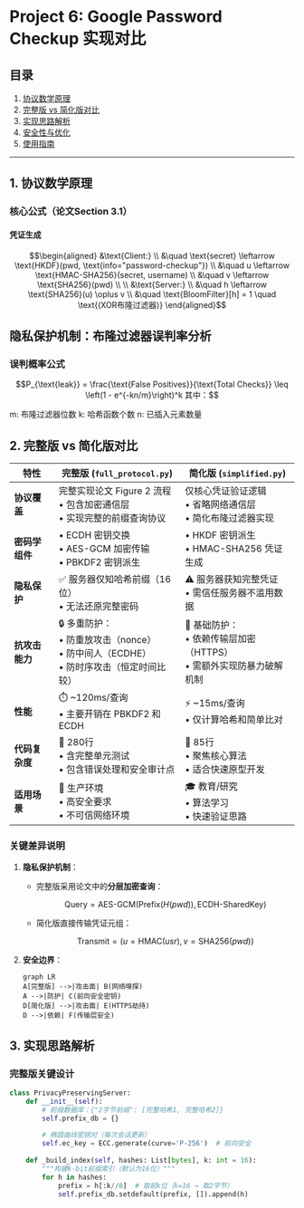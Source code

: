 # Project 6: Google Password Checkup 实现对比

## 目录
1. [协议数学原理](#1-协议数学原理)  
2. [完整版 vs 简化版对比](#2-完整版-vs-简化版对比)  
3. [实现思路解析](#3-实现思路解析)  
4. [安全性与优化](#4-安全性与优化)  
5. [使用指南](#5-使用指南)  

---

## 1. 协议数学原理

### 核心公式（论文Section 3.1）

#### 凭证生成
```math
\begin{aligned}
&\text{Client:} \\
&\quad \text{secret} \leftarrow \text{HKDF}(pwd, \text{info="password-checkup"}) \\
&\quad u \leftarrow \text{HMAC-SHA256}(secret, username) \\
&\quad v \leftarrow \text{SHA256}(pwd) \\
\\
&\text{Server:} \\
&\quad h \leftarrow \text{SHA256}(u) \oplus v \\
&\quad \text{BloomFilter}[h] = 1 \quad \text{(XOR布隆过滤器)}
\end{aligned}
```
## 隐私保护机制：布隆过滤器误判率分析

### 误判概率公式
```math
P_{\text{leak}} = \frac{\text{False Positives}}{\text{Total Checks}} \leq \left(1 - e^{-kn/m}\right)^k
其中：
```
m: 布隆过滤器位数
k: 哈希函数个数
n: 已插入元素数量

## 2. 完整版 vs 简化版对比

| 特性                | 完整版 (`full_protocol.py`)                                                                 | 简化版 (`simplified.py`)                                                                 |
|---------------------|-------------------------------------------------------------------------------------------|-----------------------------------------------------------------------------------------|
| **协议覆盖**         | 完整实现论文 Figure 2 流程<br>• 包含加密通信层<br>• 实现完整的前缀查询协议                 | 仅核心凭证验证逻辑<br>• 省略网络通信层<br>• 简化布隆过滤器实现                          |
| **密码学组件**       | • ECDH 密钥交换<br>• AES-GCM 加密传输<br>• PBKDF2 密钥派生                                | • HKDF 密钥派生<br>• HMAC-SHA256 凭证生成                                              |
| **隐私保护**         | ✅ 服务器仅知哈希前缀（16位）<br>• 无法还原完整密码                                        | ⚠️ 服务器获知完整凭证<br>• 需信任服务器不滥用数据                                       |
| **抗攻击能力**       | 🔒 多重防护：<br>• 防重放攻击（nonce）<br>• 防中间人（ECDHE）<br>• 防时序攻击（恒定时间比较） | 🔐 基础防护：<br>• 依赖传输层加密（HTTPS）<br>• 需额外实现防暴力破解机制                |
| **性能**            | ⏱️ ~120ms/查询<br>• 主要开销在 PBKDF2 和 ECDH                                             | ⚡ ~15ms/查询<br>• 仅计算哈希和简单比对                                                 |
| **代码复杂度**       | 📜 280行<br>• 含完整单元测试<br>• 包含错误处理和安全审计点                                 | 📜 85行<br>• 聚焦核心算法<br>• 适合快速原型开发                                         |
| **适用场景**         | 🏢 生产环境<br>• 高安全要求<br>• 不可信网络环境                                            | 🎓 教育/研究<br>• 算法学习<br>• 快速验证思路                                            |

### 关键差异说明
1. **隐私保护机制**：
   - 完整版采用论文中的**分层加密查询**：
     ```math
     \text{Query} = \text{AES-GCM}(\text{Prefix}(H(pwd)), \text{ECDH-SharedKey})
     ```
   - 简化版直接传输凭证元组：
     ```math
     \text{Transmit} = (u=\text{HMAC}(usr), v=\text{SHA256}(pwd))
     ```

2. **安全边界**：
   ```mermaid
   graph LR
   A[完整版] -->|攻击面| B(网络嗅探)
   A -->|防护| C(前向安全密钥)
   D[简化版] -->|攻击面| E(HTTPS劫持)
   D -->|依赖| F(传输层安全)

## 3. 实现思路解析

### 完整版关键设计
```python
class PrivacyPreservingServer:
    def __init__(self):
        # 前缀数据库：{"2字节前缀": [完整哈希1, 完整哈希2]}
        self.prefix_db = {}  
        
        # 椭圆曲线密钥对（每次会话更新）
        self.ec_key = ECC.generate(curve='P-256')  # 前向安全
        
    def _build_index(self, hashes: List[bytes], k: int = 16):
        """构建k-bit前缀索引（默认为16位）"""
        for h in hashes:
            prefix = h[:k//8]  # 取前k位（k=16 → 取2字节）
            self.prefix_db.setdefault(prefix, []).append(h)